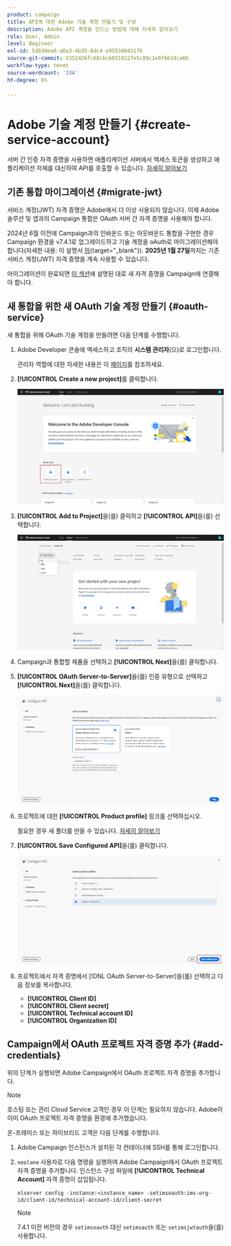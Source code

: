 ```yaml
---
product: campaign
title: API에 대한 Adobe 기술 계정 만들기 및 구성
description: Adobe API 계정을 만드는 방법에 대해 자세히 알아보기
role: User, Admin
level: Beginner
exl-id: 5d830ea0-a0a3-4b35-8dc4-e955380431fb
source-git-commit: 5352426fc68cbcb6519127e5c89c1e9f8619ca6b
workflow-type: tm+mt
source-wordcount: '334'
ht-degree: 6%

---
```


# Adobe 기술 계정 만들기 {#create-service-account}

서버 간 인증 자격 증명을 사용하면 애플리케이션 서버에서 액세스 토큰을 생성하고 애플리케이션 자체를 대신하여 API를 호출할 수 있습니다. [자세히 알아보기](https://developer.adobe.com/developer-console/docs/guides/authentication/ServerToServerAuthentication/)

## 기존 통합 마이그레이션 {#migrate-jwt}

서비스 계정(JWT) 자격 증명은 Adobe에서 더 이상 사용되지 않습니다. 이제 Adobe 솔루션 및 앱과의 Campaign 통합은 OAuth 서버 간 자격 증명을 사용해야 합니다.

2024년 6월 이전에 Campaign과의 인바운드 또는 아웃바운드 통합을 구현한 경우 Campaign 환경을 v7.4.1로 업그레이드하고 기술 계정을 oAuth로 마이그레이션해야 합니다(자세한 내용: 이 설명서 [의](https://developer.adobe.com/developer-console/docs/guides/authentication/ServerToServerAuthentication/migration){target="_blank"}). **2025년 1월 27일**&#x200B;까지는 기존 서비스 계정(JWT) 자격 증명을 계속 사용할 수 있습니다. 

마이그레이션이 완료되면 [이 섹션](#add-credentials)에 설명된 대로 새 자격 증명을 Campaign에 연결해야 합니다.

## 새 통합을 위한 새 OAuth 기술 계정 만들기 {#oauth-service}

새 통합을 위해 OAuth 기술 계정을 만들려면 다음 단계를 수행합니다.

1. Adobe Developer 콘솔에 액세스하고 조직의 **시스템 관리자**(으)로 로그인합니다.

   관리자 역할에 대한 자세한 내용은 이 [페이지](https://helpx.adobe.com/enterprise/using/admin-roles.html)를 참조하세요.

1. **[!UICONTROL Create a new project]**&#x200B;를 클릭합니다.

   ![](assets/api-account-1.png)

1. **[!UICONTROL Add to Project]**&#x200B;을(를) 클릭하고 **[!UICONTROL API]**&#x200B;을(를) 선택합니다.

   ![](assets/api-account-2.png)

1. Campaign과 통합할 제품을 선택하고 **[!UICONTROL Next]**&#x200B;을(를) 클릭합니다.

1. **[!UICONTROL OAuth Server-to-Server]**&#x200B;을(를) 인증 유형으로 선택하고 **[!UICONTROL Next]**&#x200B;을(를) 클릭합니다.

   ![](assets/api-account-3.png)

1. 프로젝트에 대한 **[!UICONTROL Product profile]** 링크를 선택하십시오.

   필요한 경우 새 폴더를 만들 수 있습니다. [자세히 알아보기](https://helpx.adobe.com/enterprise/using/manage-product-profiles.html)

1. **[!UICONTROL Save Configured API]**&#x200B;을(를) 클릭합니다.

   ![](assets/api-account-4.png)

1. 프로젝트에서 자격 증명에서 [!DNL OAuth Server-to-Server]을(를) 선택하고 다음 정보를 복사합니다.

   * **[!UICONTROL Client ID]**
   * **[!UICONTROL Client secret]**
   * **[!UICONTROL Technical account ID]**
   * **[!UICONTROL Organization ID]**

## Campaign에서 OAuth 프로젝트 자격 증명 추가 {#add-credentials}

위의 단계가 실행되면 Adobe Campaign에서 OAuth 프로젝트 자격 증명을 추가합니다.

>[!NOTE]
>
>호스팅 또는 관리 Cloud Service 고객인 경우 이 단계는 필요하지 않습니다. Adobe이 이미 OAuth 프로젝트 자격 증명을 환경에 추가했습니다.
>

온-프레미스 또는 하이브리드 고객은 다음 단계를 수행합니다.

1. Adobe Campaign 인스턴스가 설치된 각 컨테이너에 SSH를 통해 로그인합니다.

1. `neolane` 사용자로 다음 명령을 실행하여 Adobe Campaign에서 OAuth 프로젝트 자격 증명을 추가합니다. 인스턴스 구성 파일에 **[!UICONTROL Technical Account]** 자격 증명이 삽입됩니다.

   ```
   nlserver config -instance:<instance_name> -setimsoauth:ims-org-id/client-id/technical-account-id/client-secret
   ```

   >[!NOTE]
   >
   > 7.4.1 이전 버전의 경우 `setimsoauth` 대신 `setimsauth` 또는 `setimsjwtauth`을(를) 사용합니다.


